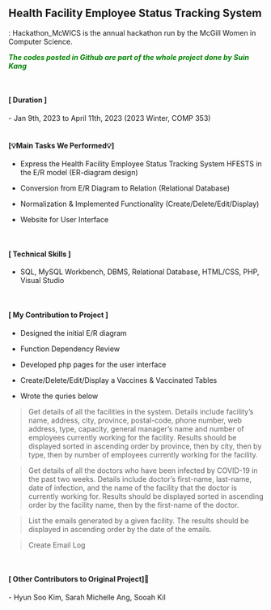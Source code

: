 
## Health Facility Employee Status Tracking System
: Hackathon_McWICS is the annual hackathon run by the McGill Women in Computer Science. 

***<span style="color:green">The codes posted in Github are part of the whole project done by Suin Kang</span>***

<br>

<h4>[ Duration ]</h4>
- Jan 9th, 2023 to April 11th, 2023 (2023 Winter, COMP 353)

<br>
<br>

<h4>[💡Main Tasks We Performed💡]</h4>


- Express the Health Facility Employee Status Tracking System HFESTS in the E/R model (ER-diagram design)

- Conversion from E/R Diagram to Relation (Relational Database)
  
- Normalization & Implemented Functionality (Create/Delete/Edit/Display)
  
- Website for User Interface 

<br>

<h4>[ Technical Skills ]</h4>

- SQL, MySQL Workbench, DBMS, Relational Database, HTML/CSS, PHP, Visual Studio

<br>

<h4>[ My Contribution to Project ]</h4>

- Designed the initial E/R diagram

- Function Dependency Review

- Developed php pages for the user interface 

- Create/Delete/Edit/Display a Vaccines & Vaccinated Tables

- Wrote the quries below

  
> Get details of all the facilities in the system.
Details include facility’s name, address, city,
province, postal-code, phone number, web
address, type, capacity, general manager’s
name and number of employees currently
working for the facility. Results should be
displayed sorted in ascending order by
province, then by city, then by type, then by
number of employees currently working for
the facility.

>Get details of all the doctors who have been
infected by COVID-19 in the past two
weeks. Details include doctor’s first-name,
last-name, date of infection, and the name
of the facility that the doctor is currently
working for. Results should be displayed
sorted in ascending order by the facility
name, then by the first-name of the doctor.

>List the emails generated by a given facility.
The results should be displayed in
ascending order by the date of the emails.

>Create Email Log

<br>


<h4> [ Other Contributors to Original Project]🙋‍</h4>
- Hyun Soo Kim, Sarah Michelle Ang, Sooah Kil 

<br>
<br>





